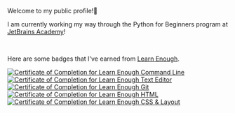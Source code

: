 Welcome to my public profile!👋 <br>

<p>I am currently working my way through the Python for Beginners program at <a href="https://hi.hyperskill.org/how-we-teach">JetBrains Academy</a>!</p><br>

<p>Here are some badges that I've earned from <a href="https://www.learnenough.com/">Learn Enough</a>.</p>

<a href="https://www.learnenough.com/certificates/ARAMOS"><img src="https://www.learnenough.com/certificates/ARAMOS/command-line-tutorial.svg" alt="Certificate of Completion for Learn Enough Command Line"></a><a href="https://www.learnenough.com/certificates/ARAMOS"><img src="https://www.learnenough.com/certificates/ARAMOS/text-editor-tutorial.svg" alt="Certificate of Completion for Learn Enough Text Editor"></a><a href="https://www.learnenough.com/certificates/ARAMOS"><img src="https://www.learnenough.com/certificates/ARAMOS/git-tutorial.svg" alt="Certificate of Completion for Learn Enough Git"></a><a href="https://www.learnenough.com/certificates/ARAMOS"><img src="https://www.learnenough.com/certificates/ARAMOS/html-tutorial.svg" alt="Certificate of Completion for Learn Enough HTML"></a><a href="https://www.learnenough.com/certificates/ARAMOS"><img src="https://www.learnenough.com/certificates/ARAMOS/css-and-layout-tutorial.svg" alt="Certificate of Completion for Learn Enough CSS &amp; Layout"></a>
